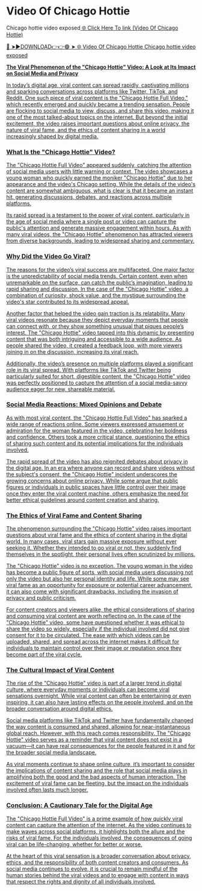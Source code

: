 # Video Of Chicago Hottie 

Chicago hottie video exposed<a href="https://xavtra.cfd/HGTG"> 🌐 Click Here To link (Video Of Chicago Hottie)

🔴 ➤►DOWNLOAD👉👉🟢 ➤  <a href="https://xavtra.cfd/HGTG"> 🌐 Video Of Chicago Hottie Chicago hottie video exposed


**The Viral Phenomenon of the "Chicago Hottie" Video: A Look at Its Impact on Social Media and Privacy**

In today’s digital age, viral content can spread rapidly, captivating millions and sparking conversations across platforms like Twitter, TikTok, and Reddit. One such piece of viral content is the "Chicago Hottie Full Video," which recently emerged and quickly became a trending sensation. People are flocking to social media to view, discuss, and share this video, making it one of the most talked-about topics on the internet. But beyond the initial excitement, the video raises important questions about online privacy, the nature of viral fame, and the ethics of content sharing in a world increasingly shaped by digital media.

### What Is the "Chicago Hottie" Video?

The "Chicago Hottie Full Video" appeared suddenly, catching the attention of social media users with little warning or context. The video showcases a young woman who quickly earned the moniker "Chicago Hottie" due to her appearance and the video's Chicago setting. While the details of the video's content are somewhat ambiguous, what is clear is that it became an instant hit, generating discussions, debates, and reactions across multiple platforms.

Its rapid spread is a testament to the power of viral content, particularly in the age of social media where a single post or video can capture the public's attention and generate massive engagement within hours. As with many viral videos, the "Chicago Hottie" phenomenon has attracted viewers from diverse backgrounds, leading to widespread sharing and commentary.

### Why Did the Video Go Viral?

The reasons for the video’s viral success are multifaceted. One major factor is the unpredictability of social media trends. Certain content, even when unremarkable on the surface, can catch the public’s imagination, leading to rapid sharing and discussion. In the case of the "Chicago Hottie" video, a combination of curiosity, shock value, and the mystique surrounding the video's star contributed to its widespread appeal.

Another factor that helped the video gain traction is its relatability. Many viral videos resonate because they depict everyday moments that people can connect with, or they show something unusual that piques people’s interest. The "Chicago Hottie" video tapped into this dynamic by presenting content that was both intriguing and accessible to a wide audience. As people shared the video, it created a feedback loop, with more viewers joining in on the discussion, increasing its viral reach.

Additionally, the video’s presence on multiple platforms played a significant role in its viral spread. With platforms like TikTok and Twitter being particularly suited for short, digestible content, the "Chicago Hottie" video was perfectly positioned to capture the attention of a social media-savvy audience eager for new, shareable material.

### Social Media Reactions: Mixed Opinions and Debate

As with most viral content, the "Chicago Hottie Full Video" has sparked a wide range of reactions online. Some viewers expressed amusement or admiration for the woman featured in the video, celebrating her boldness and confidence. Others took a more critical stance, questioning the ethics of sharing such content and its potential implications for the individuals involved.

The rapid spread of the video has also reignited debates about privacy in the digital age. In an era where anyone can record and share videos without the subject's consent, the "Chicago Hottie" incident underscores the growing concerns about online privacy. While some argue that public figures or individuals in public spaces have little control over their image once they enter the viral content machine, others emphasize the need for better ethical guidelines around content creation and sharing.

### The Ethics of Viral Fame and Content Sharing

The phenomenon surrounding the "Chicago Hottie" video raises important questions about viral fame and the ethics of content sharing in the digital world. In many cases, viral stars gain massive exposure without ever seeking it. Whether they intended to go viral or not, they suddenly find themselves in the spotlight, their personal lives often scrutinized by millions.

The "Chicago Hottie" video is no exception. The young woman in the video has become a public figure of sorts, with social media users discussing not only the video but also her personal identity and life. While some may see viral fame as an opportunity for exposure or potential career advancement, it can also come with significant drawbacks, including the invasion of privacy and public criticism.

For content creators and viewers alike, the ethical considerations of sharing and consuming viral content are worth reflecting on. In the case of the "Chicago Hottie" video, some have questioned whether it was ethical to share the video so widely, especially if the individual involved did not give consent for it to be circulated. The ease with which videos can be uploaded, shared, and spread across the internet makes it difficult for individuals to maintain control over their image or reputation once they become part of the viral cycle.

### The Cultural Impact of Viral Content

The rise of the "Chicago Hottie" video is part of a larger trend in digital culture, where everyday moments or individuals can become viral sensations overnight. While viral content can often be entertaining or even inspiring, it can also have lasting effects on the people involved, and on the broader conversation around digital ethics.

Social media platforms like TikTok and Twitter have fundamentally changed the way content is consumed and shared, allowing for near-instantaneous global reach. However, with this reach comes responsibility. The "Chicago Hottie" video serves as a reminder that viral content does not exist in a vacuum—it can have real consequences for the people featured in it and for the broader social media landscape.

As viral moments continue to shape online culture, it’s important to consider the implications of content sharing and the role that social media plays in amplifying both the good and the bad aspects of human interaction. The excitement of viral fame can be fleeting, but the impact on the individuals involved often lasts much longer.

### Conclusion: A Cautionary Tale for the Digital Age

The "Chicago Hottie Full Video" is a prime example of how quickly viral content can capture the attention of the internet. As the video continues to make waves across social platforms, it highlights both the allure and the risks of viral fame. For the individuals involved, the consequences of going viral can be life-changing, whether for better or worse.

At the heart of this viral sensation is a broader conversation about privacy, ethics, and the responsibility of both content creators and consumers. As social media continues to evolve, it is crucial to remain mindful of the human stories behind the viral videos and to engage with content in ways that respect the rights and dignity of all individuals involved.
